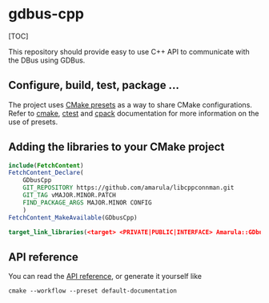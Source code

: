 # gdbus-cpp

[TOC]

This repository should provide easy to use C++ API to communicate with the DBus using GDBus.

## Configure, build, test, package ...

The project uses [CMake presets](https://cmake.org/cmake/help/latest/manual/cmake-presets.7.html) as a way to share CMake configurations.
Refer to [cmake](https://cmake.org/cmake/help/latest/manual/cmake.1.html), [ctest](https://cmake.org/cmake/help/latest/manual/ctest.1.html) and [cpack](https://cmake.org/cmake/help/latest/manual/cpack.1.html) documentation for more information on the use of presets.


## Adding the libraries to your CMake project

```CMake
include(FetchContent)
FetchContent_Declare(
	GDbusCpp
	GIT_REPOSITORY https://github.com/amarula/libcppconnman.git
	GIT_TAG vMAJOR.MINOR.PATCH
	FIND_PACKAGE_ARGS MAJOR.MINOR CONFIG
	)
FetchContent_MakeAvailable(GDbusCpp)

target_link_libraries(<target> <PRIVATE|PUBLIC|INTERFACE> Amarula::GDbusProxy Amarula::GConnmanDbus)
```

## API reference

You can read the [API reference](https://amarula.github.io/libcppconnman/), or generate it yourself like
```
cmake --workflow --preset default-documentation
```
